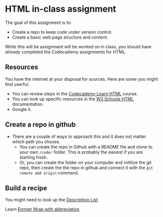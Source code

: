 # HTML in-class assignment

The goal of this assignment is to:

- Create a repo to keep code under version control.
- Create a basic web page structure and content.

While this will be assignment will be worked on in class, you should have _already_ completed the Codecademy assignments for HTML.

## Resources

You have the internet at your disposal for sources. Here are some you might find userful.

- You can review steps in the [Codecademy Learn HTML](https://www.codecademy.com/learn/learn-html) course.
- You can look up specific resources in the [W3 Schools HTML](https://www.w3schools.com/html/default.asp) documentation.
- Google it.

## Create a repo in github

- There are a couple of ways to approach this and it does not matter which path you choose.
  - You can create the repo in Github with a README file and clone to your own `/code/` folder. This is probably the easiest if you are starting fresh.
  - Or, you can create the folder on your computer and initilize the git repo, then create the the repo in github and connect it with the `git remote add origin` command.

## Build a recipe

You might need to look up the [Description List](https://www.w3schools.com/html/html_lists.asp)

Learn [Emmet Wrap with abbreviation](https://docs.emmet.io/actions/wrap-with-abbreviation/).